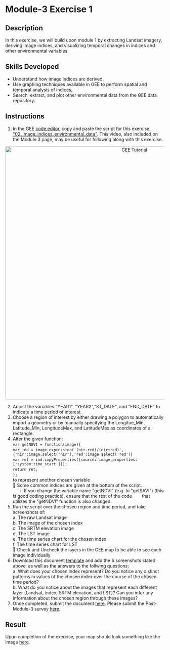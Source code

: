 # Module-3 Exercise 1
## Description
In this exercise, we will build upon module 1 by extracting Landsat imagery, deriving image indices, and visualizing temporal changes in indices and other environmental variables.

## Skills Developed
- Understand how image indices are derived,
- Use graphing techniques available in GEE to perform spatial and temporal analysis of indices, 
- Search, extract, and plot other environmental data from the GEE data repository.

## Instructions
1. In the GEE [code editor](https://code.earthengine.google.com/), copy and paste the script for this exercise, ["02_image_indices_environmental_data"](https://github.com/SERVIR-WA/GALUP/wiki/Scripts#02_image_indices_environmental_data). This video, also included on the Module 3 page, may be useful for following along with this exercise. <br>
 <p align="center">
  <a href="https://mediasite.video.ufl.edu/Mediasite/Play/bfe5811813c04582a51f02f636dc31161d" target="_blank" rel="noopener">
    <img src="https://user-images.githubusercontent.com/84922404/142096329-b1cb29c6-411a-42d9-905c-20ec80f899b2.png" alt= "GEE Tutorial" width="800">
  </a>
</p>

2. Adjust the variables "YEAR1", "YEAR2","ST_DATE", and "END_DATE" to indicate a time period of interest.
3. Choose a region of interest by either drawing a polygon to automatically import a geometry or by manually specifying the Longitue_Min, Latitude_Min, LongitudeMax, and LatitudeMax as coordinates of a rectangle.
4. Alter the given function: <br> ```var getNDVI = function(image){``` <br>
  ```var ind = image.expression('(nir-red)/(nir+red)',{'nir':image.select('nir'),'red':image.select('red')}``` <br>
  ```var ret = ind.copyProperties({source: image,properties: ['system:time_start']});``` <br>
  ```return ret;``` <br>
  ```};``` <br> 
  to represent another chosen variable <br>
 :pushpin: Some common indices are given at the bottom of the script. <br>
 &nbsp;&nbsp;&nbsp;&nbsp;&nbsp;&nbsp;i. If you change the variable name "getNDVI" (e.g. to "getSAVI") (this is good coding practice), ensure that the rest of the code &nbsp;&nbsp;&nbsp;&nbsp;&nbsp;&nbsp; that utilizes the "getNDVI" function is also changed.
5. Run the script over the chosen region and time period, and take screenshots of: <br>
    a. The raw Landsat image <br>
    b. The image of the chosen index <br>
    c. The SRTM elevation image <br>
    d. The LST image <br>
    e. The time series chart for the chosen index <br>
    f. The time series chart for LST <br>
  :pushpin: Check and Uncheck the layers in the GEE map to be able to see each image individually. 
5. Download this document [template](https://github.com/SERVIR-WA/GALUP/files/7551505/WS2_M3E1_Template.docx) and add the 6 screenshots stated above, as well as the answers to the follwing questions:<br>
    a. What does your chosen index represent? Do you notice any distinct patterns in values of the chosen index over the course of the chosen time period? <br>
    b. What do you notice about the images that represent each different layer (Landsat, index, SRTM elevation, and LST)? Can you infer any information about the chosen region through these images? <br>
5. Once completed, submit the document <a href="https://github.com/SERVIR-WA/GALUP/issues/new?assignees=&labels=exercise+w2m3&template=w2m3-exercise-submission.md&title=Module+1+exercises+%5Breplace+with+your+name%5D" title="here">here</a>\. Please submit the Post-Module-3 survey [here](https://ufl.qualtrics.com/jfe/form/SV_bpjF7THHLlhtWCO).
## Result
Upon completion of the exercise, your map should look something like the image [here](https://github.com/SERVIR-WA/GALUP/blob/master/training/2_rs/Exercises/M3_E1_sample.md).
